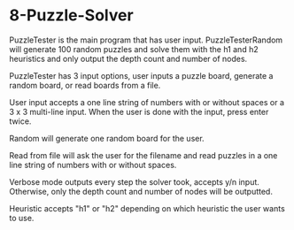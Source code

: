# 8-Puzzle-Solver
PuzzleTester is the main program that has user input. 
PuzzleTesterRandom will generate 100 random puzzles and solve them with the h1 and h2 heuristics and only output the depth count and number of nodes. 

PuzzleTester has 3 input options, user inputs a puzzle board, generate a random board, or read boards from a file. 

User input accepts a one line string of numbers with or without spaces or a 3 x 3 multi-line input. 
	When the user is done with the input, press enter twice. 

Random will generate one random board for the user.

Read from file will ask the user for the filename and read puzzles in a one line string of numbers with or without spaces. 


Verbose mode outputs every step the solver took, accepts y/n input. 
Otherwise, only the depth count and number of nodes will be outputted. 

Heuristic accepts "h1" or "h2" depending on which heuristic the user wants to use.
